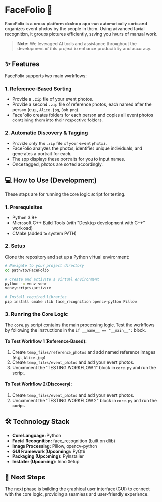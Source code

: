 # FaceFolio 📸

FaceFolio is a cross-platform desktop app that automatically sorts and organizes event photos by the people in them. Using advanced facial recognition, it groups pictures efficiently, saving you hours of manual work.

> **Note:** We leveraged AI tools and assistance throughout the development of this project to enhance productivity and accuracy.

## ✨ Features

FaceFolio supports two main workflows:

### 1. Reference-Based Sorting

- Provide a `.zip` file of your event photos.
- Provide a second `.zip` file of reference photos, each named after the person (e.g., `Alice.jpg`, `Bob.png`).
- FaceFolio creates folders for each person and copies all event photos containing them into their respective folders.

### 2. Automatic Discovery & Tagging

- Provide only the `.zip` file of your event photos.
- FaceFolio analyzes the photos, identifies unique individuals, and generates a portrait for each.
- The app displays these portraits for you to input names.
- Once tagged, photos are sorted accordingly.

## 💻 How to Use (Development)

These steps are for running the core logic script for testing.

### 1. Prerequisites

- Python 3.9+
- Microsoft C++ Build Tools (with "Desktop development with C++" workload)
- CMake (added to system PATH)

### 2. Setup

Clone the repository and set up a Python virtual environment:

```sh
# Navigate to your project directory
cd path/to/FaceFolio

# Create and activate a virtual environment
python -m venv venv
venv\Scripts\activate

# Install required libraries
pip install cmake dlib face_recognition opencv-python Pillow
```

### 3. Running the Core Logic

The `core.py` script contains the main processing logic. Test the workflows by following the instructions in the `if __name__ == "__main__":` block.

#### To Test Workflow 1 (Reference-Based):

1. Create `temp_files/reference_photos` and add named reference images (e.g., `Alice.jpg`).
2. Create `temp_files/event_photos` and add your event photos.
3. Uncomment the "TESTING WORKFLOW 1" block in `core.py` and run the script.

#### To Test Workflow 2 (Discovery):

1. Create `temp_files/event_photos` and add your event photos.
2. Uncomment the "TESTING WORKFLOW 2" block in `core.py` and run the script.

## 🛠️ Technology Stack

- **Core Language:** Python
- **Facial Recognition:** face_recognition (built on dlib)
- **Image Processing:** Pillow, opencv-python
- **GUI Framework (Upcoming):** PyQt6
- **Packaging (Upcoming):** PyInstaller
- **Installer (Upcoming):** Inno Setup

## 🚀 Next Steps

The next phase is building the graphical user interface (GUI) to connect with the core logic, providing a seamless and user-friendly experience.
